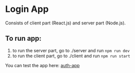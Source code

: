 # Login App

Сonsists of client part (React.js) and server part (Node.js).

## To run app:

1. to run the server part, go to ./server and run `npm run dev`
2. to run the client part, go to ./client and run `npm run start`

You can test the app here: [auth-app](https://github.com/mate-academy/nodejs-auth-api-done)
